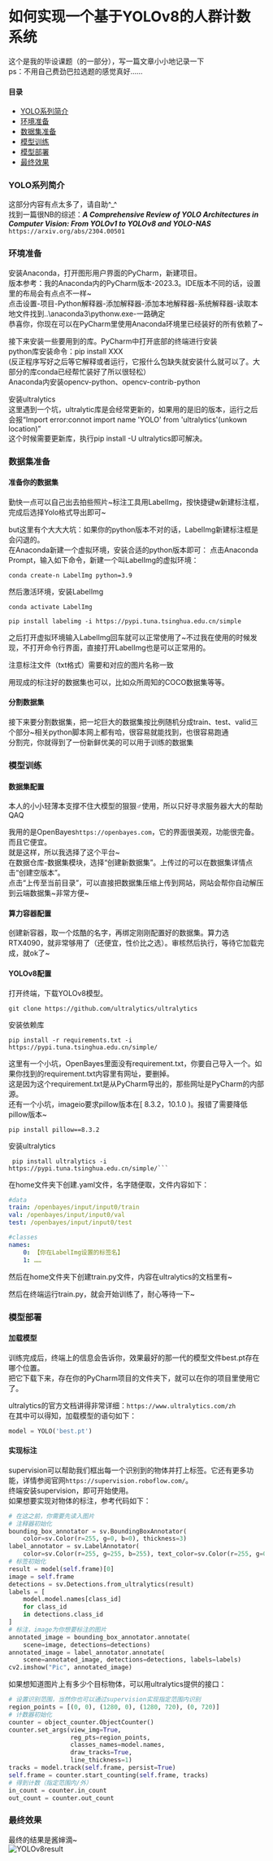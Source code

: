# 如何实现一个基于YOLOv8的人群计数系统

这个是我的毕设课题（的一部分），写一篇文章小小地记录一下  
ps：不用自己费劲巴拉选题的感觉真好……

#### 目录
- [YOLO系列简介](#YOLO系列简介)
- [环境准备](#环境准备)
- [数据集准备](#数据集准备)
- [模型训练](#模型训练)
- [模型部署](#模型部署)
- [最终效果](#最终效果)

### YOLO系列简介

这部分内容有点太多了，请自助^_^  
找到一篇很NB的综述：***A Comprehensive Review of YOLO Architectures in Computer Vision: From YOLOv1 to YOLOv8 and YOLO-NAS***  
`https://arxiv.org/abs/2304.00501`

### 环境准备

安装Anaconda，打开图形用户界面的PyCharm，新建项目。  
版本参考：我的Anaconda内的PyCharm版本-2023.3。IDE版本不同的话，设置里的布局会有点点不一样\~  
点击设置-项目-Python解释器-添加解释器-添加本地解释器-系统解释器-读取本地文件找到..\anaconda3\pythonw.exe-一路确定  
恭喜你，你现在可以在PyCharm里使用Anaconda环境里已经装好的所有依赖了\~  
  
接下来安装一些要用到的库。PyCharm中打开底部的终端进行安装  
python库安装命令：pip install XXX  
(反正程序写好之后等它解释或者运行，它报什么包缺失就安装什么就可以了。大部分的库conda已经帮忙装好了所以很轻松）  
Anaconda内安装opencv-python、opencv-contrib-python  
  
安装ultralytics  
这里遇到一个坑，ultralytic库是会经常更新的，如果用的是旧的版本，运行之后会报“Import error:connot import name 'YOLO' from 'ultralytics'(unkown location)”  
这个时候需要更新库，执行pip install -U ultralytics即可解决。  

### 数据集准备

#### 准备你的数据集
勤快一点可以自己出去拍些照片\~标注工具用LabelImg，按快捷键w新建标注框，完成后选择Yolo格式导出即可\~  
  
but这里有个大大大坑：如果你的python版本不对的话，LabelImg新建标注框是会闪退的。  
在Anaconda新建一个虚拟环境，安装合适的python版本即可：
点击Anaconda Prompt，输入如下命令，新建一个叫LabelImg的虚拟环境：
```
conda create-n LabelImg python=3.9
```
然后激活环境，安装LabelImg
```
conda activate LabelImg
```
```
pip install labelimg -i https://pypi.tuna.tsinghua.edu.cn/simple
```
之后打开虚拟环境输入LabelImg回车就可以正常使用了\~不过我在使用的时候发现，不打开命令行界面，直接打开LabelImg也是可以正常用的。  
  
注意标注文件（txt格式）需要和对应的图片名称一致  
  
用现成的标注好的数据集也可以，比如众所周知的COCO数据集等等。  

#### 分割数据集
接下来要分割数据集，把一坨巨大的数据集按比例随机分成train、test、valid三个部分~相关python脚本网上都有哈，很容易就能找到，也很容易跑通  
分割完，你就得到了一份新鲜优美的可以用于训练的数据集  

### 模型训练

#### 数据集配置
本人的小小轻薄本支撑不住大模型的狠狠♂使用，所以只好寻求服务器大大的帮助QAQ  
  
我用的是OpenBayes`https://openbayes.com`，它的界面很美观，功能很完备。  
而且它便宜。  
就是这样，所以我选择了这个平台\~  
在数据仓库-数据集模块，选择“创建新数据集”。上传过的可以在数据集详情点击“创建空版本”。  
点击“上传至当前目录”，可以直接把数据集压缩上传到网站，网站会帮你自动解压到云端数据集\~非常方便\~  

#### 算力容器配置
创建新容器，取一个炫酷的名字，再绑定刚刚配置好的数据集。算力选RTX4090，就非常够用了（还便宜，性价比之选）。审核然后执行，等待它加载完成，就ok了\~

#### YOLOv8配置
打开终端，下载YOLOv8模型。
```
git clone https://github.com/ultralytics/ultralytics
```
安装依赖库
```
pip install -r requirements.txt -i https://pypi.tuna.tsinghua.edu.cn/simple/
```
这里有一个小坑，OpenBayes里面没有requirement.txt，你要自己导入一个。如果你找到的requirement.txt内容里有网址，要删掉。  
这是因为这个requirement.txt是从PyCharm导出的，那些网址是PyCharm的内部源。  
还有一个小坑，imageio要求pillow版本在[ 8.3.2，10.1.0 )。报错了需要降低pillow版本\~  
```
pip install pillow==8.3.2
```
安装ultralytics
```
 pip install ultralytics -i https://pypi.tuna.tsinghua.edu.cn/simple/```
```
在home文件夹下创建.yaml文件，名字随便取，文件内容如下：
```yaml
#data
train: /openbayes/input/input0/train
val: /openbayes/input/input0/val
test: /openbayes/input/input0/test

#classes
names:
    0: 【你在LabelImg设置的标签名】
    1: ……
```
然后在home文件夹下创建train.py文件，内容在ultralytics的文档里有\~  
  
然后在终端运行train.py，就会开始训练了，耐心等待一下\~

### 模型部署

#### 加载模型
训练完成后，终端上的信息会告诉你，效果最好的那一代的模型文件best.pt存在哪个位置。  
把它下载下来，存在你的PyCharm项目的文件夹下，就可以在你的项目里使用它了。  

ultralytics的官方文档讲得非常详细：`https://www.ultralytics.com/zh`  
在其中可以得知，加载模型的语句如下：

```python
model = YOLO('best.pt')
```

#### 实现标注
supervision可以帮助我们框出每一个识别到的物体并打上标签。它还有更多功能，详情参阅官网`https://supervision.roboflow.com/`。  
终端安装supervision，即可开始使用。  
如果想要实现对物体的标注，参考代码如下：
```python
# 在这之前，你需要先读入图片
# 注释器初始化
bounding_box_annotator = sv.BoundingBoxAnnotator( 
    color=sv.Color(r=255, g=0, b=0), thickness=3) 
label_annotator = sv.LabelAnnotator(
    color=sv.Color(r=255, g=255, b=255), text_color=sv.Color(r=255, g=0, b=128), text_scale=3, text_thickness=3)
# 标签初始化
result = model(self.frame)[0]
image = self.frame
detections = sv.Detections.from_ultralytics(result)
labels = [
    model.model.names[class_id]
    for class_id
    in detections.class_id
]
# 标注，image为你想要标注的图片
annotated_image = bounding_box_annotator.annotate(
    scene=image, detections=detections)
annotated_image = label_annotator.annotate(
    scene=annotated_image, detections=detections, labels=labels)
cv2.imshow("Pic", annotated_image)
```
  
如果想知道图片上有多少个目标物体，可以用ultralytics提供的接口：
```python
# 设置识别范围，当然你也可以通过supervision实现指定范围内识别
region_points = [(0, 0), (1280, 0), (1280, 720), (0, 720)]
# 计数器初始化
counter = object_counter.ObjectCounter()
counter.set_args(view_img=True,
                 reg_pts=region_points,
                 classes_names=model.names,
                 draw_tracks=True,
                 line_thickness=1)
tracks = model.track(self.frame, persist=True)
self.frame = counter.start_counting(self.frame, tracks)
# 得到计数（指定范围内/外）
in_count = counter.in_count
out_count = counter.out_count
```
### 最终效果
最终的结果是酱婶滴\~  
![YOLOv8result](https://s2.loli.net/2024/04/26/zJrWbvPE8xleBi3.png)

